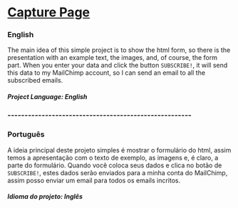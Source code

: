 # [Capture Page](https://vitorpatzlaff-capture-page.netlify.app)
### English
The main idea of this simple project is to show the html form, so there is the presentation with an example text, the images, and, of course, the form part. When you enter your data and click the button ```SUBSCRIBE!```, it will send this data to my MailChimp account, so I can send an email to all the subscribed emails.
##### Project Language: English
### ------------------------------------------------------
### Português
A ideia principal deste projeto simples é mostrar o formulário do html, assim temos a apresentação com o texto de exemplo, as imagens e, é claro, a parte do formulário. Quando você coloca seus dados e clica no botão de ```SUBSCRIBE!```, estes dados serão enviados para a minha conta do MailChimp, assim posso enviar um email para todos os emails incritos.
##### Idioma do projeto: Inglês
